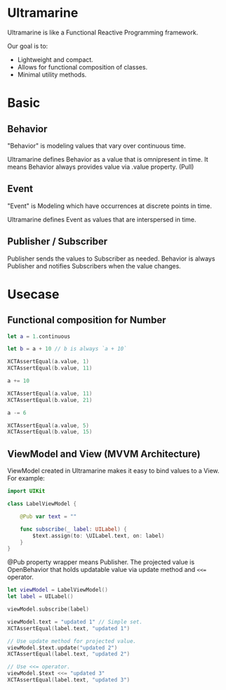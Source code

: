 # Ultramarine

Ultramarine is like a Functional Reactive Programming framework.

Our goal is to:

- Lightweight and compact.
- Allows for functional composition of classes.
- Minimal utility methods.

# Basic

## Behavior

"Behavior" is modeling values that vary over continuous time.

Ultramarine defines Behavior as a value that is omnipresent in time.
It means Behavior always provides value via .value property. (Pull)

## Event

"Event" is Modeling which have occurrences at discrete points in time.

Ultramarine defines Event as values that are interspersed in time.

## Publisher / Subscriber

Publisher sends the values to Subscriber as needed.
Behavior is always Publisher and notifies Subscribers when the value changes.

# Usecase

## Functional composition for Number

```swift
let a = 1.continuous

let b = a + 10 // b is always `a + 10`

XCTAssertEqual(a.value, 1)
XCTAssertEqual(b.value, 11)

a += 10

XCTAssertEqual(a.value, 11)
XCTAssertEqual(b.value, 21)

a -= 6

XCTAssertEqual(a.value, 5)
XCTAssertEqual(b.value, 15)
```

## ViewModel and View (MVVM Architecture)

ViewModel created in Ultramarine makes it easy to bind values to a View.
For example:

```swift
import UIKit

class LabelViewModel {

    @Pub var text = ""

    func subscribe(_ label: UILabel) {
        $text.assign(to: \UILabel.text, on: label)
    }
}
```

@Pub property wrapper means Publisher.
The projected value is OpenBehavior that holds updatable value via update method and `<<=` operator.

```swift
let viewModel = LabelViewModel()
let label = UILabel()

viewModel.subscribe(label)

viewModel.text = "updated 1" // Simple set.
XCTAssertEqual(label.text, "updated 1")

// Use update method for projected value.
viewModel.$text.update("updated 2")
XCTAssertEqual(label.text, "updated 2")

// Use <<= operator.
viewModel.$text <<= "updated 3"
XCTAssertEqual(label.text, "updated 3")
```
